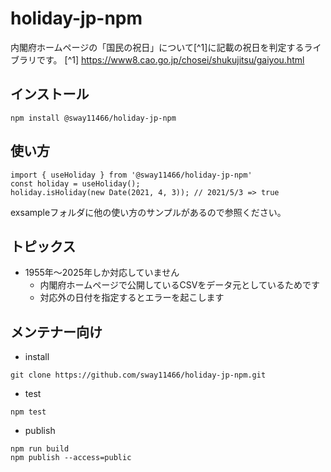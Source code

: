 # holiday-jp-npm
内閣府ホームページの「国民の祝日」について[^1]に記載の祝日を判定するライブラリです。
[^1] https://www8.cao.go.jp/chosei/shukujitsu/gaiyou.html

## インストール
```
npm install @sway11466/holiday-jp-npm
```

## 使い方
```
import { useHoliday } from '@sway11466/holiday-jp-npm'
const holiday = useHoliday();
holiday.isHoliday(new Date(2021, 4, 3)); // 2021/5/3 => true
```
exsampleフォルダに他の使い方のサンプルがあるので参照ください。

## トピックス
- 1955年～2025年しか対応していません
  - 内閣府ホームページで公開しているCSVをデータ元としているためです
  - 対応外の日付を指定するとエラーを起こします

## メンテナー向け
- install
```
git clone https://github.com/sway11466/holiday-jp-npm.git
```
- test
```
npm test
```
- publish
```
npm run build
npm publish --access=public
```
